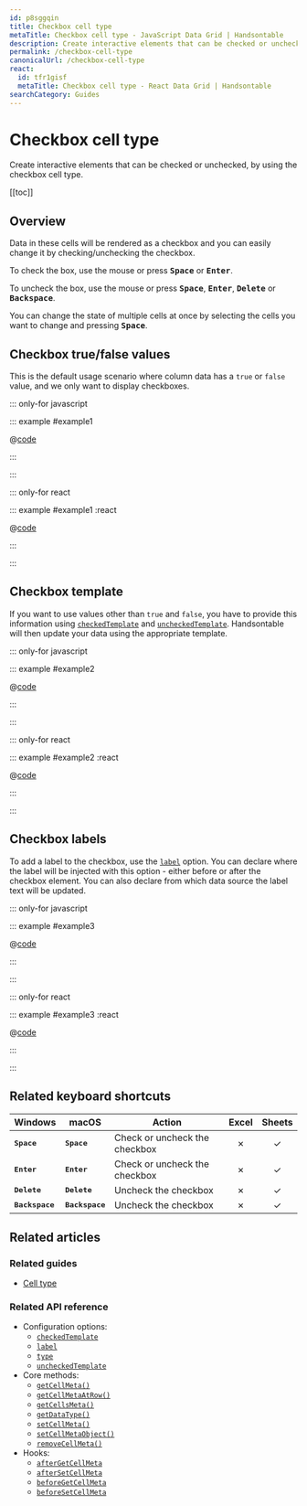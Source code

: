 ```yaml
---
id: p8sggqin
title: Checkbox cell type
metaTitle: Checkbox cell type - JavaScript Data Grid | Handsontable
description: Create interactive elements that can be checked or unchecked, by using the checkbox cell type.
permalink: /checkbox-cell-type
canonicalUrl: /checkbox-cell-type
react:
  id: tfr1gisf
  metaTitle: Checkbox cell type - React Data Grid | Handsontable
searchCategory: Guides
---
```


# Checkbox cell type

Create interactive elements that can be checked or unchecked, by using the checkbox cell type.

[[toc]]

## Overview

Data in these cells will be rendered as a checkbox and you can easily change it by checking/unchecking the checkbox.

To check the box, use the mouse or press <kbd>**Space**</kbd> or <kbd>**Enter**</kbd>.

To uncheck the box, use the mouse or press <kbd>**Space**</kbd>, <kbd>**Enter**</kbd>, <kbd>**Delete**</kbd> or <kbd>**Backspace**</kbd>.

You can change the state of multiple cells at once by selecting the cells you want to change and pressing <kbd>**Space**</kbd>.

## Checkbox true/false values

This is the default usage scenario where column data has a `true` or `false` value, and we only want to display checkboxes.

::: only-for javascript

::: example #example1

@[code](@/content/guides/cell-types/checkbox-cell-type/javascript/example1.js)

:::

:::

::: only-for react

::: example #example1 :react

@[code](@/content/guides/cell-types/checkbox-cell-type/react/example1.jsx)

:::

:::

## Checkbox template

If you want to use values other than `true` and `false`, you have to provide this information using [`checkedTemplate`](@/api/options.md#checkedtemplate) and [`uncheckedTemplate`](@/api/options.md#uncheckedtemplate). Handsontable will then update your data using the appropriate template.

::: only-for javascript

::: example #example2

@[code](@/content/guides/cell-types/checkbox-cell-type/javascript/example2.js)

:::

:::

::: only-for react

::: example #example2 :react

@[code](@/content/guides/cell-types/checkbox-cell-type/react/example2.jsx)

:::

:::

## Checkbox labels

To add a label to the checkbox, use the [`label`](@/api/options.md#label) option. You can declare where the label will be injected with this option - either before or after the checkbox element. You can also declare from which data source the label text will be updated.

::: only-for javascript

::: example #example3

@[code](@/content/guides/cell-types/checkbox-cell-type/javascript/example3.js)

:::

:::

::: only-for react

::: example #example3 :react

@[code](@/content/guides/cell-types/checkbox-cell-type/react/example3.jsx)

:::

:::

## Related keyboard shortcuts

| Windows                  | macOS                    | Action                        |  Excel  | Sheets  |
| ------------------------ | ------------------------ | ----------------------------- | :-----: | :-----: |
| <kbd>**Space**</kbd>     | <kbd>**Space**</kbd>     | Check or uncheck the checkbox | &cross; | &check; |
| <kbd>**Enter**</kbd>     | <kbd>**Enter**</kbd>     | Check or uncheck the checkbox | &cross; | &check; |
| <kbd>**Delete**</kbd>    | <kbd>**Delete**</kbd>    | Uncheck the checkbox          | &cross; | &check; |
| <kbd>**Backspace**</kbd> | <kbd>**Backspace**</kbd> | Uncheck the checkbox          | &cross; | &check; |

## Related articles

### Related guides

- [Cell type](@/guides/cell-types/cell-type/cell-type.md)

### Related API reference

- Configuration options:
  - [`checkedTemplate`](@/api/options.md#checkedtemplate)
  - [`label`](@/api/options.md#label)
  - [`type`](@/api/options.md#type)
  - [`uncheckedTemplate`](@/api/options.md#uncheckedtemplate)
- Core methods:
  - [`getCellMeta()`](@/api/core.md#getcellmeta)
  - [`getCellMetaAtRow()`](@/api/core.md#getcellmetaatrow)
  - [`getCellsMeta()`](@/api/core.md#getcellsmeta)
  - [`getDataType()`](@/api/core.md#getdatatype)
  - [`setCellMeta()`](@/api/core.md#setcellmeta)
  - [`setCellMetaObject()`](@/api/core.md#setcellmetaobject)
  - [`removeCellMeta()`](@/api/core.md#removecellmeta)
- Hooks:
  - [`afterGetCellMeta`](@/api/hooks.md#aftergetcellmeta)
  - [`afterSetCellMeta`](@/api/hooks.md#aftersetcellmeta)
  - [`beforeGetCellMeta`](@/api/hooks.md#beforegetcellmeta)
  - [`beforeSetCellMeta`](@/api/hooks.md#beforesetcellmeta)

